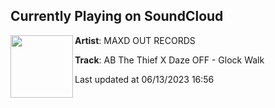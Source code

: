 ## Currently Playing on SoundCloud

[<img align="left" width="100" src="https://i1.sndcdn.com/artworks-ymqn87bMpz7menzf-yy7sgg-t500x500.jpg">](https://soundcloud.com/maxdoutrecords/ab-the-thief-x-daze-off-glock-walk)

**Artist**: MAXD OUT RECORDS 

**Track**: AB The Thief X Daze OFF - Glock Walk

Last updated at 06/13/2023 16:56
